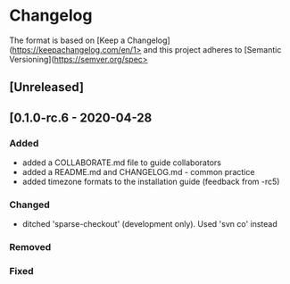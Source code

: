 # Changelog

The format is based on [Keep a Changelog](https://keepachangelog.com/en/1>
and this project adheres to [Semantic Versioning](https://semver.org/spec>

## [Unreleased]

## [0.1.0-rc.6 - 2020-04-28
### Added
- added a COLLABORATE.md file to guide collaborators
- added a README.md and CHANGELOG.md - common practice 
- added timezone formats to the installation guide (feedback from -rc5)
 
### Changed
- ditched 'sparse-checkout' (development only). Used 'svn co' instead
  
### Removed

### Fixed

